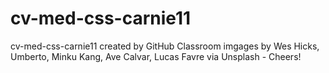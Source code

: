# cv-med-css-carnie11
cv-med-css-carnie11 created by GitHub Classroom
imgages by Wes Hicks, Umberto, Minku Kang, Ave Calvar, Lucas Favre via Unsplash - Cheers!